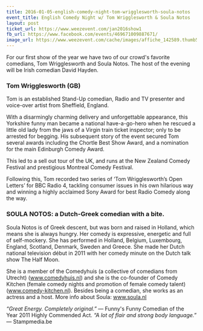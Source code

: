 ```yaml
---
title: 2016-01-05-english-comedy-night-tom-wrigglesworth-soula-notos
event_title: English Comedy Night w/ Tom Wrigglesworth & Soula Notos
layout: post
ticket_url: https://www.weezevent.com/jan2016show1
fb_url: https://www.facebook.com/events/469671009887671/
image_url: https://www.weezevent.com/cache/images/affiche_142589.thumb53700.1447944623.jpg
---
```


For our first show of the year we have two of our crowd's favorite comedians, Tom Wrigglesworth and Soula Notos. The host of the evening will be Irish comedian David Hayden.

### Tom Wrigglesworth (GB)
Tom is an established Stand-Up comedian, Radio and TV presenter and voice-over artist from Sheffield, England.

With a disarmingly charming delivery and unforgettable appearance, this Yorkshire funny man became a national have-a-go-hero when he rescued a little old lady from the jaws of a Virgin train ticket inspector; only to be arrested for begging. His subsequent story of the event secured Tom several awards including the Chortle Best Show Award, and a nomination for the main Edinburgh Comedy Award.

This led to a sell out tour of the UK, and runs at the New Zealand Comedy Festival and prestigious Montreal Comedy Festival.

Following this, Tom recorded two series of ‘Tom Wrigglesworth’s Open Letters’ for BBC Radio 4, tackling consumer issues in his own hilarious way and winning a highly acclaimed Sony Award for best Radio Comedy along the way.

### SOULA NOTOS: a Dutch-Greek comedian with a bite.
Soula Notos is of Greek descent, but was born and raised in Holland, which means she is always hungry. Her comedy is expressive, energetic and full of self-mockery. She has performed in Holland, Belgium, Luxembourg, England, Scotland, Denmark, Sweden and Greece. She made her Dutch national television début in 2011 with her comedy minute on the Dutch talk show The Half Moon.

She is a member of the Comedyhuis (a collective of comedians from Utrecht) (www.comedyhuis.nl) and she is the co-founder of Comedy Kitchen (female comedy nights and promotion of female comedy talent) (www.comedy-kitchen.nl). Besides being a comedian, she works as an actress and a host. More info about Soula: www.soula.nl

_“Great Energy. Completely original.”_ &mdash; Funny's Funny Comedian of the Year 2011 Highly Commended Act.
_“A lot of flair and strong body language.”_ &mdash; Stampmedia.be